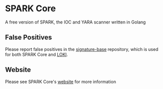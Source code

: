 # SPARK Core
A free version of SPARK, the IOC and YARA scanner written in Golang

## False Positives
Please report false positives in the [signature-base](https://github.com/Neo23x0/signature-base/issues) repository, which is used for both SPARK Core and [LOKI](https://github.com/Neo23x0/Loki). 

## Website
Please see SPARK Core's [website](https://www.nextron-systems.com/spark-core/) for more information
